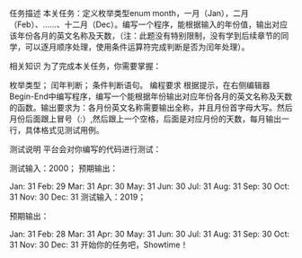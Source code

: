 任务描述
本关任务：定义枚举类型enum month，一月（Jan），二月（Feb）、......、十二月（Dec）。编写一个程序，能根据输入的年份值，输出对应该年份各月的英文名称及天数，（注：此题没有特别限制，没有学到后续章节的同学，可以逐月顺序处理，使用条件运算符完成判断是否为闰年处理）。

相关知识
为了完成本关任务，你需要掌握：

枚举类型；
闰年判断；
条件判断语句。
编程要求
根据提示，在右侧编辑器Begin-End中编写程序，编写一个能根据年份输出对应年份各月的英文名称及天数的函数。输出要求为：各月份英文名称需要输出全称，并且月份首字母大写。然后月份后面跟上冒号（:）,然后跟上一个空格，后面是对应月份的天数，每月输出一行，具体格式见测试用例。

测试说明
平台会对你编写的代码进行测试：

测试输入：2000；
预期输出：

Jan: 31
Feb: 29
Mar: 31
Apr: 30
May: 31
Jun: 30
Jul: 31
Aug: 31
Sep: 30
Oct: 31
Nov: 30
Dec: 31
测试输入：2019；

预期输出：

Jan: 31
Feb: 28
Mar: 31
Apr: 30
May: 31
Jun: 30
Jul: 31
Aug: 31
Sep: 30
Oct: 31
Nov: 30
Dec: 31
开始你的任务吧，Showtime！